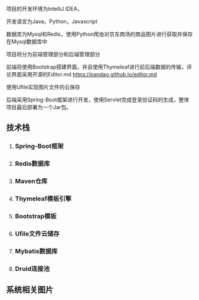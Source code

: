 项目的开发环境为IntelliJ IDEA，

开发语言为Java，Python，Javascript

数据库为Mysql和Redis，使用Python爬虫对京东商场的商品图片进行获取并保存在Mysql数据库中

项目将分为前端管理部分和后端管理部分

前端将使用Bootstrap搭建界面，并且使用Thymeleaf进行前后端数据的传输，评论界面采用开源的Editor.md https://pandao.github.io/editor.md

使用Ufile实现图片文件的云保存

后端采用Spring-Boot框架进行开发，使用Servlet完成登录验证码的生成，整体项目最后部署为一个Jar包。

## 技术栈

1. ### Spring-Boot框架

2. ### Redis数据库

3. ### Maven仓库

4. ### Thymeleaf模板引擎

5. ### Bootstrap模板

6. ### Ufile文件云储存

7. ### Mybatis数据库

8. ### Druid连接池

## 系统相关图片
